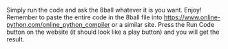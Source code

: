 Simply run the code and ask the 8ball whatever it is you want. Enjoy! Remember to paste the entire code in the 8ball file into https://www.online-python.com/online_python_compiler or a similar site. Press the Run Code button on the website (it should look like a play button) and you will get the result.
